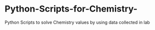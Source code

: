 # Python-Scripts-for-Chemistry-
Python Scripts to solve Chemistry values by using data collected in lab 
